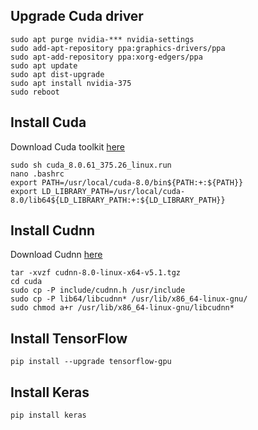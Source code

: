 ## Upgrade Cuda driver ##
```
sudo apt purge nvidia-*** nvidia-settings
sudo add-apt-repository ppa:graphics-drivers/ppa
sudo apt-add-repository ppa:xorg-edgers/ppa 
sudo apt update
sudo apt dist-upgrade
sudo apt install nvidia-375
sudo reboot
```
## Install Cuda ##
Download Cuda toolkit [here](https://developer.nvidia.com/cuda-downloads)
```
sudo sh cuda_8.0.61_375.26_linux.run
nano .bashrc
export PATH=/usr/local/cuda-8.0/bin${PATH:+:${PATH}}
export LD_LIBRARY_PATH=/usr/local/cuda-8.0/lib64${LD_LIBRARY_PATH:+:${LD_LIBRARY_PATH}}
```
## Install Cudnn ##
Download Cudnn [here](https://developer.nvidia.com/rdp/cudnn-download)
```
tar -xvzf cudnn-8.0-linux-x64-v5.1.tgz 
cd cuda
sudo cp -P include/cudnn.h /usr/include
sudo cp -P lib64/libcudnn* /usr/lib/x86_64-linux-gnu/
sudo chmod a+r /usr/lib/x86_64-linux-gnu/libcudnn*
```
## Install TensorFlow ##
```
pip install --upgrade tensorflow-gpu
```
## Install Keras ##
```
pip install keras
```
